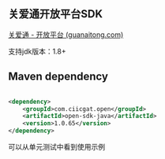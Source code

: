 ## 关爱通开放平台SDK

[关爱通 - 开放平台 (guanaitong.com)](https://open.guanaitong.com/)

支持jdk版本：1.8+

## Maven dependency

```xml

<dependency>
    <groupId>com.ciicgat.open</groupId>
    <artifactId>open-sdk-java</artifactId>
    <version>1.0.65</version>
</dependency>
```

可以从单元测试中看到使用示例

